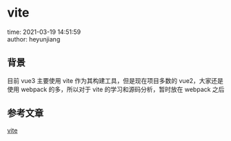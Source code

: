 # vite

time: 2021-03-19 14:51:59  
author: heyunjiang

## 背景

目前 vue3 主要使用 vite 作为其构建工具，但是现在项目多数的 vue2，大家还是使用 webpack 的多，所以对于 vite 的学习和源码分析，暂时放在 webpack 之后

## 参考文章

[vite](https://vitejs.bootcss.com/guide/why.html)
